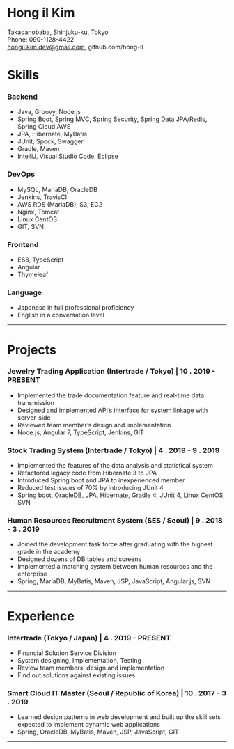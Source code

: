 # Hong il Kim

Takadanobaba, Shinjuku-ku, Tokyo  
Phone: 090-1128-4422   
hongil.kim.dev@gmail.com, github.com/hong-il

# Skills
### Backend
* Java, Groovy, Node.js
* Spring Boot, Spring MVC, Spring Security, Spring Data JPA/Redis, Spring Cloud AWS
* JPA, Hibernate, MyBatis
* JUnit, Spock, Swagger
* Gradle, Maven
* IntelliJ, Visual Studio Code, Eclipse

### DevOps
* MySQL, MariaDB, OracleDB
* Jenkins, TravisCI
* AWS RDS (MariaDB), S3, EC2
* Nginx, Tomcat
* Linux CentOS
* GIT, SVN

### Frontend
* ES8, TypeScript
* Angular
* Thymeleaf

### Language
* Japanese in full professional proficiency
* English in a conversation level

---

# Projects
### Jewelry Trading Application (Intertrade / Tokyo) | 10 . 2019 - PRESENT
* Implemented the trade documentation feature and real-time data transmission  
* Designed and implemented API’s interface for system linkage with server-side
* Reviewed team member’s design and implementation
* Node.js, Angular 7, TypeScript, Jenkins, GIT

### Stock Trading System (Intertrade / Tokyo) | 4 . 2019 - 9 . 2019
* Implemented the features of the data analysis and statistical system
* Refactored legacy code from Hibernate 3 to JPA
* Introduced Spring boot and JPA to inexperienced member
* Reduced test issues of 70% by introducing JUnit 4 
* Spring boot, OracleDB, JPA, Hibernate, Gradle 4, JUnit 4, Linux CentOS, SVN

### Human Resources Recruitment System (SES / Seoul) | 9 . 2018 - 3 . 2019
* Joined the development task force after graduating with the highest grade in the academy
* Designed dozens of DB tables and screens
* Implemented a matching system between human resources and the enterprise 
* Spring, MariaDB, MyBatis, Maven, JSP, JavaScript, Angular.js, SVN

---

# Experience
### Intertrade (Tokyo / Japan) | 4 . 2019 - PRESENT  
* Financial Solution Service Division
* System designing, Implementation, Testing
* Review team members' design and implementation
* Find out solutions against existing issues 

### Smart Cloud IT Master (Seoul / Republic of Korea) | 10 . 2017 - 3 . 2019 
* Learned design patterns in web development and built up the skill sets expected to implement dynamic web applications 
* Spring, OracleDB, MyBatis, Maven, JSP, JavaScript, GIT

---
